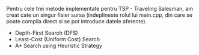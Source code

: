 Pentru cele trei metode implementate pentru TSP - Traveling Salesman, am creat cate un singur fisier sursa (indeplineste rolul lui main.cpp, din care se poate compila direct si se pot introduce datele aferente). 

- Depth-First Search (DFS)
- Least-Cost (Uniform Cost) Search
- A* Search using Heuristic Strategy
